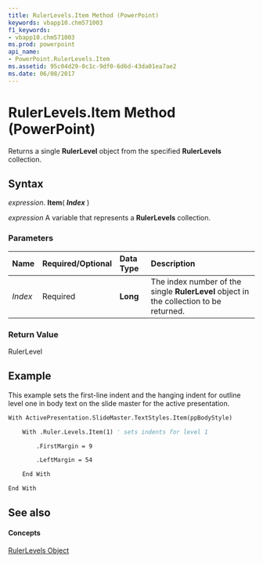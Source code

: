 ```yaml
---
title: RulerLevels.Item Method (PowerPoint)
keywords: vbapp10.chm571003
f1_keywords:
- vbapp10.chm571003
ms.prod: powerpoint
api_name:
- PowerPoint.RulerLevels.Item
ms.assetid: 95c04d29-0c1c-9df0-6d6d-43da01ea7ae2
ms.date: 06/08/2017
---
```



# RulerLevels.Item Method (PowerPoint)

Returns a single  **RulerLevel** object from the specified **RulerLevels** collection.


## Syntax

 _expression_. **Item**( **_Index_** )

 _expression_ A variable that represents a **RulerLevels** collection.


### Parameters



|**Name**|**Required/Optional**|**Data Type**|**Description**|
|:-----|:-----|:-----|:-----|
| _Index_|Required|**Long**|The index number of the single  **RulerLevel** object in the collection to be returned.|

### Return Value

RulerLevel


## Example

This example sets the first-line indent and the hanging indent for outline level one in body text on the slide master for the active presentation.


```vb
With ActivePresentation.SlideMaster.TextStyles.Item(ppBodyStyle)

    With .Ruler.Levels.Item(1) ' sets indents for level 1

        .FirstMargin = 9

        .LeftMargin = 54

    End With

End With
```


## See also


#### Concepts


[RulerLevels Object](rulerlevels-object-powerpoint.md)

